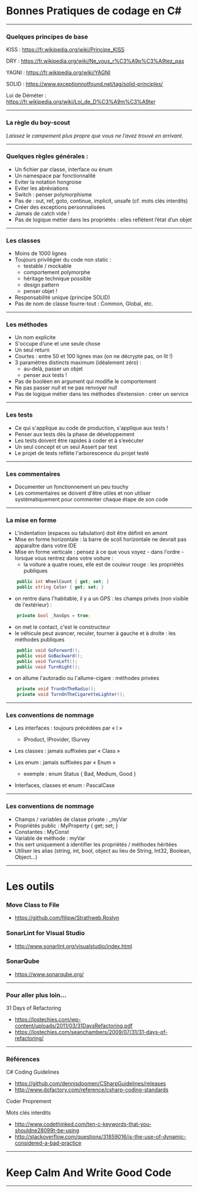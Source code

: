 # Bonnes Pratiques de codage en C#

---

### Quelques principes de base

KISS : https://fr.wikipedia.org/wiki/Principe_KISS

DRY : https://fr.wikipedia.org/wiki/Ne_vous_r%C3%A9p%C3%A9tez_pas

YAGNI : https://fr.wikipedia.org/wiki/YAGNI

SOLID : https://www.exceptionnotfound.net/tag/solid-principles/

Loi de Déméter : https://fr.wikipedia.org/wiki/Loi_de_D%C3%A9m%C3%A9ter

---

### La règle du boy-scout

*Laissez le campement plus propre que vous ne l’avez trouvé en arrivant.*

---

### Quelques règles générales :

- Un fichier par classe, interface ou énum
- Un namespace par fonctionnalité
- Eviter la notation hongroise
- Eviter les abréviations 
- Switch : penser polymorphisme
- Pas de : out, ref, goto, continue, implicit, unsafe (cf. mots clés interdits)
- Créer des exceptions personnalisées
- Jamais de catch vide !
- Pas de logique métier dans les propriétés : elles reflètent l’état d’un objet

---

### Les classes

- Moins de 1000 lignes
- Toujours privilégier du code non static : 
  - testable / mockable
  - comportement polymorphe
  - héritage technique possible
  - design pattern
  - penser objet !
- Responsabilité unique (principe SOLID)
- Pas de nom de classe fourre-tout : Common, Global, etc.

---

### Les méthodes

- Un nom explicite
- S'occupe d’une et une seule chose
- Un seul return
- Courtes : entre 50 et 100 lignes max (on ne décrypte pas, on lit !)
- 3 paramètres distincts maximum (idéalement zéro) : 
  - au-delà, passer un objet
  - penser aux tests !
- Pas de booléen en argument qui modifie le comportement
- Ne pas passer *null* et ne pas renvoyer *null*
- Pas de logique métier dans les méthodes d’extension : créer un service

--- 

### Les tests

- Ce qui s'applique au code de production, s'applique aux tests !
- Penser aux tests dès la phase de développement
- Les tests doivent être rapides à coder et à s’exécuter
- Un seul concept et un seul Assert par test
- Le projet de tests reflète l'arborescence du projet testé

---

### Les commentaires

- Documenter un fonctionnement un peu touchy
- Les commentaires se doivent d'être utiles et non utiliser systématiquement pour commenter chaque étape de son code

---

### La mise en forme

- L'indentation (espaces ou tabulation) doit être définit en amont
- Mise en forme horizontale : la barre de scoll horizontale ne devrait pas apparaître dans votre IDE
- Mise en forme verticale : pensez à ce que vous voyez - dans l'ordre - lorsque vous rentrez dans votre voiture :
  - la voiture a quatre roues, elle est de couleur rouge : les propriétés publiques
```csharp
    public int WheelCount { get; set; }
    public string Color { get; set; }
```
  - on rentre dans l'habitable, il y a un GPS : les champs privés (non visible de l'extérieur) :
```csharp  
    private bool _hasGps = true;
```
  - on met le contact, c'est le constructeur
  - le véhicule peut avancer, reculer, tourner à gauche et à droite : les méthodes publiques
```csharp  
    public void GoForward();
    public void GoBackward();
    public void TurnLeft();
    public void TurnRight();
```
  - on allume l'autoradio ou l'allume-cigare : méthodes privées
```csharp  
    private void TrunOnTheRadio();
    private void TurnOnTheCigaretteLighter();
```

---

### Les conventions de nommage

- Les interfaces : toujours précédées par « I »
  - IProduct, IProvider, ISurvey

- Les classes : jamais suffixées par « Class » 

- Les enum : jamais suffixées par « Enum »
  - exemple : enum Status { Bad, Medium, Good }

- Interfaces, classes et enum : PascalCase

---

### Les conventions de nommage

- Champs / variables de classe private : _myVar
- Propriétés public : MyProperty { get; set; }
- Constantes : MyConst
- Variable de méthode : myVar
- this sert uniquement à identifier les propriétés / méthodes héritées
- Utiliser les alias (string, int, bool, object au lieu de String, Int32, Boolean, Object…)

---

# Les outils

### Move Class to File
  - https://github.com/filipw/Strathweb.Roslyn

### SonarLint for Visual Studio
  - http://www.sonarlint.org/visualstudio/index.html

### SonarQube
  - https://www.sonarqube.org/

---

### Pour aller plus loin…

31 Days of Refactoring
  - https://lostechies.com/wp-content/uploads/2011/03/31DaysRefactoring.pdf
  - https://lostechies.com/seanchambers/2009/07/31/31-days-of-refactoring/

---

### Références

C# Coding Guidelines
  - https://github.com/dennisdoomen/CSharpGuidelines/releases
  - http://www.dofactory.com/reference/csharp-coding-standards

Coder Proprement

Mots clés interdits
  - http://www.codethinked.com/ten-c-keywords-that-you-shouldne28099t-be-using
  - http://stackoverflow.com/questions/31859016/is-the-use-of-dynamic-considered-a-bad-practice

---

# Keep Calm And Write Good Code

---